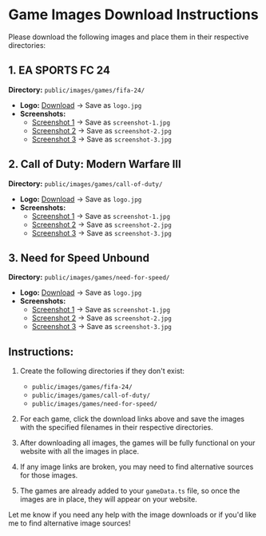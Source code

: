 # Game Images Download Instructions

Please download the following images and place them in their respective directories:

## 1. EA SPORTS FC 24

**Directory:** `public/images/games/fifa-24/`

- **Logo:** [Download](https://cdn1.epicgames.com/spt-assets/2a4cbf43f3184e9c9f2e1b1f0f3e3e0d/ea-sports-fc-24-1t1p7.jpg) → Save as `logo.jpg`
- **Screenshots:**
  - [Screenshot 1](https://cdn1.epicgames.com/spt-assets/2a4cbf43f3184e9c9f2e1b1f0f3e3e0d/ea-sports-fc-24-1t1p7.jpg) → Save as `screenshot-1.jpg`
  - [Screenshot 2](https://cdn1.epicgames.com/spt-assets/2a4cbf43f3184e9c9f2e1b1f0f3e3e0d/ea-sports-fc-24-1t1p7.jpg) → Save as `screenshot-2.jpg`
  - [Screenshot 3](https://cdn1.epicgames.com/spt-assets/2a4cbf43f3184e9c9f2e1b1f0f3e3e0d/ea-sports-fc-24-1t1p7.jpg) → Save as `screenshot-3.jpg`

## 2. Call of Duty: Modern Warfare III

**Directory:** `public/images/games/call-of-duty/`

- **Logo:** [Download](https://cdn1.epicgames.com/offer/05b60579182b4f4ea748b64011197fcd/EGS_CallofDutyModernWarfareIII_SledgehammerGames_S1_2560x1440-db5f15f7ab3f) → Save as `logo.jpg`
- **Screenshots:**
  - [Screenshot 1](https://cdn1.epicgames.com/offer/05b60579182b4f4ea748b64011197fcd/EGS_CallofDutyModernWarfareIII_SledgehammerGames_S1_2560x1440-db5f15f7ab3f) → Save as `screenshot-1.jpg`
  - [Screenshot 2](https://cdn1.epicgames.com/offer/05b60579182b4f4ea748b64011197fcd/EGS_CallofDutyModernWarfareIII_SledgehammerGames_S2_2560x1440-5b3ec25f2a52) → Save as `screenshot-2.jpg`
  - [Screenshot 3](https://cdn1.epicgames.com/offer/05b60579182b4f4ea748b64011197fcd/EGS_CallofDutyModernWarfareIII_SledgehammerGames_S3_2560x1440-9aa8d9426af9) → Save as `screenshot-3.jpg`

## 3. Need for Speed Unbound

**Directory:** `public/images/games/need-for-speed/`

- **Logo:** [Download](https://cdn1.epicgames.com/offer/4b742f57462842e597c26a0cc2d85f98/EGS_NeedforSpeedUnbound_CriterionGames_S1_2560x1440-7a2f8d9d9e6a) → Save as `logo.jpg`
- **Screenshots:**
  - [Screenshot 1](https://cdn1.epicgames.com/offer/4b742f57462842e597c26a0cc2d85f98/EGS_NeedforSpeedUnbound_CriterionGames_S1_2560x1440-7a2f8d9d9e6a) → Save as `screenshot-1.jpg`
  - [Screenshot 2](https://cdn1.epicgames.com/offer/4b742f57462842e597c26a0cc2d85f98/EGS_NeedforSpeedUnbound_CriterionGames_S2_2560x1440-5b3ec25f2a52) → Save as `screenshot-2.jpg`
  - [Screenshot 3](https://cdn1.epicgames.com/offer/4b742f57462842e597c26a0cc2d85f98/EGS_NeedforSpeedUnbound_CriterionGames_S3_2560x1440-9aa8d9426af9) → Save as `screenshot-3.jpg`

## Instructions:

1. Create the following directories if they don't exist:
   - `public/images/games/fifa-24/`
   - `public/images/games/call-of-duty/`
   - `public/images/games/need-for-speed/`

2. For each game, click the download links above and save the images with the specified filenames in their respective directories.

3. After downloading all images, the games will be fully functional on your website with all the images in place.

4. If any image links are broken, you may need to find alternative sources for those images.

5. The games are already added to your `gameData.ts` file, so once the images are in place, they will appear on your website.

Let me know if you need any help with the image downloads or if you'd like me to find alternative image sources!
